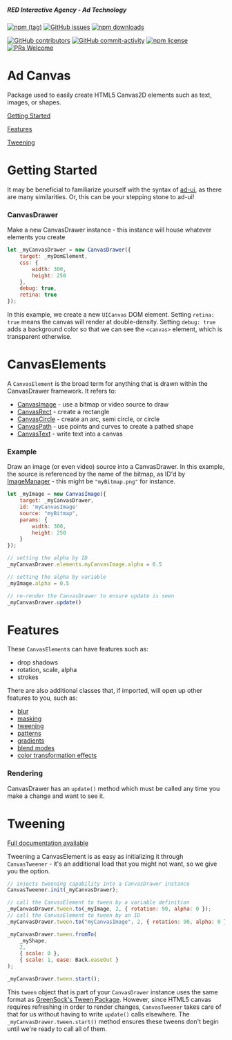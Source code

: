 ##### RED Interactive Agency - Ad Technology

[![npm (tag)](https://img.shields.io/npm/v/@ff0000-ad-tech%2Fad-canvas.svg?style=flat-square)](https://www.npmjs.com/package/@ff0000-ad-tech%2Fad-canvas)
[![GitHub issues](https://img.shields.io/github/issues/ff0000-ad-tech/ad-canvas.svg?style=flat-square)](https://github.com/ff0000-ad-tech/ad-canvas)
[![npm downloads](https://img.shields.io/npm/dm/@ff0000-ad-tech%2Fad-canvas.svg?style=flat-square)](https://www.npmjs.com/package/@ff0000-ad-tech%2Fad-canvas)

[![GitHub contributors](https://img.shields.io/github/contributors/ff0000-ad-tech/ad-canvas.svg?style=flat-square)](https://github.com/ff0000-ad-tech/ad-canvas/graphs/contributors/)
[![GitHub commit-activity](https://img.shields.io/github/commit-activity/y/ff0000-ad-tech/ad-canvas.svg?style=flat-square)](https://github.com/ff0000-ad-tech/ad-canvas/commits/master)
[![npm license](https://img.shields.io/npm/l/@ff0000-ad-tech%2Fad-canvas.svg?style=flat-square)](https://github.com/ff0000-ad-tech/ad-canvas/blob/master/LICENSE)
[![PRs Welcome](https://img.shields.io/badge/PRs-welcome-brightgreen.svg?style=flat-square)](http://makeapullrequest.com)

# Ad Canvas

Package used to easily create HTML5 Canvas2D elements such as text, images, or shapes.

[Getting Started](#getting-started)

[Features](#features)

[Tweening](#tweening)

# Getting Started

<a name="getting-started"></a>

It may be beneficial to familiarize yourself with the syntax of [ad-ui](https://github.com/ff0000-ad-tech/ad-ui/blob/master/README.md), as there are many similarities. Or, this can be your stepping stone to ad-ui!

### CanvasDrawer

Make a new CanvasDrawer instance - this instance will house whatever elements you create

```javascript
let _myCanvasDrawer = new CanvasDrawer({
    target: _myDomElement,
    css: {
        width: 300,
        height: 250
    },
    debug: true,
    retina: true
});
```

In this example, we create a new `UICanvas` DOM element. Setting `retina: true` means the canvas will render at double-density. Setting `debug: true` adds a background color so that we can see the `<canvas>` element, which is transparent otherwise.

# CanvasElements

A `CanvasElement` is the broad term for anything that is drawn within the CanvasDrawer framework. It refers to:

-   [CanvasImage](https://ff0000-ad-tech.github.io/ad-docs/pages/CanvasImage.html) - use a bitmap or video source to draw
-   [CanvasRect](https://ff0000-ad-tech.github.io/ad-docs/pages/CanvasRect.html) - create a rectangle
-   [CanvasCircle](https://ff0000-ad-tech.github.io/ad-docs/pages/CanvasCircle.html) - create an arc, semi circle, or circle
-   [CanvasPath](https://ff0000-ad-tech.github.io/ad-docs/pages/CanvasPath.html) - use points and curves to create a pathed shape
-   [CanvasText](https://ff0000-ad-tech.github.io/ad-docs/pages/CanvasText.html) - write text into a canvas

### Example

Draw an image (or even video) source into a CanvasDrawer. In this example, the source is referenced by the name of the bitmap, as ID'd by [ImageManager](https://github.com/ff0000-ad-tech/ad-control/blob/master/README.md) - this might be `"myBitmap.png"` for instance.

```javascript
let _myImage = new CanvasImage({
    target: _myCanvasDrawer,
    id: 'myCanvasImage'
    source: "myBitmap",
    params: {
        width: 300,
        height: 250
    }
});

// setting the alpha by ID
_myCanvasDrawer.elements.myCanvasImage.alpha = 0.5

// setting the alpha by variable
_myImage.alpha = 0.5

// re-render the CanvasDrawer to ensure update is seen
_myCanvasDrawer.update()
```

# Features

<a name="features"></a>

These `CanvasElement`s can have features such as:

-   drop shadows
-   rotation, scale, alpha
-   strokes

There are also additional classes that, if imported, will open up other features to you, such as:

-   [blur](https://ff0000-ad-tech.github.io/ad-docs/pages/CanvasBlur.html)
-   [masking](https://ff0000-ad-tech.github.io/ad-docs/pages/CanvasBlendMode.html#.DEST_ATOP__anchor)
-   [tweening](https://ff0000-ad-tech.github.io/ad-docs/pages/CanvasTweener.html)
-   [patterns](https://ff0000-ad-tech.github.io/ad-docs/pages/CanvasTexture.html#.makePattern__anchor)
-   [gradients](https://ff0000-ad-tech.github.io/ad-docs/pages/CanvasTexture.html#.makeLinearGradient__anchor)
-   [blend modes](https://ff0000-ad-tech.github.io/ad-docs/pages/CanvasBlendMode.html)
-   [color transformation effects](https://ff0000-ad-tech.github.io/ad-docs/pages/CanvasColoring.html)

### Rendering

CanvasDrawer has an `update()` method which must be called any time you make a change and want to see it.

# Tweening

<a name="tweening"></a>

[Full documentation available](https://ff0000-ad-tech.github.io/ad-docs/pages/CanvasTweener.html)

Tweening a CanvasElement is as easy as initializing it through `CanvasTweener` - it's an additional load that you might not want, so we give you the option.

```javascript
// injects tweening capability into a CanvasDrawer instance
CanvasTweener.init(_myCanvasDrawer);

// call the CanvasElement to tween by a variable definition
_myCanvasDrawer.tween.to(_myImage, 2, { rotation: 90, alpha: 0 });
// call the CanvasElement to tween by an ID
_myCanvasDrawer.tween.to("myCanvasImage", 2, { rotation: 90, alpha: 0 });

_myCanvasDrawer.tween.fromTo(
    _myShape,
    2,
    { scale: 0 },
    { scale: 1, ease: Back.easeOut }
);

_myCanvasDrawer.tween.start();
```

This `tween` object that is part of your `CanvasDrawer` instance uses the same format as [GreenSock's Tween Package](https://greensock.com/). However, since HTML5 canvas requires refreshing in order to render changes, `CanvasTweener` takes care of that for us without having to write `update()` calls elsewhere. The `_myCanvasDrawer.tween.start()` method ensures these tweens don't begin until we're ready to call all of them.
